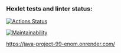 ### Hexlet tests and linter status:
[![Actions Status](https://github.com/gorelikova1993/java-project-99/actions/workflows/hexlet-check.yml/badge.svg)](https://github.com/gorelikova1993/java-project-99/actions)

[![Maintainability](https://qlty.sh/badges/abf80239-94c5-4368-9997-9fc42d9f4d26/maintainability.svg)](https://qlty.sh/gh/gorelikova1993/projects/java-project-99)

https://java-project-99-enom.onrender.com/